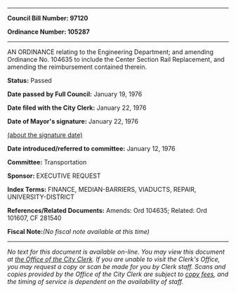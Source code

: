 

********

**Council Bill Number: 97120**
   
**Ordinance Number: 105287**
********

 AN ORDINANCE relating to the Engineering Department; and amending Ordinance No. 104635 to include the Center Section Rail Replacement, and amending the reimbursement contained therein.

**Status:** Passed
   
**Date passed by Full Council:** January 19, 1976
   
**Date filed with the City Clerk:** January 22, 1976
   
**Date of Mayor's signature:** January 22, 1976
   
[(about the signature date)](/~public/approvaldate.htm)
   
   
   
**Date introduced/referred to committee:** January 12, 1976
   
**Committee:** Transportation
   
**Sponsor:** EXECUTIVE REQUEST
   
   
**Index Terms:** FINANCE, MEDIAN-BARRIERS, VIADUCTS, REPAIR, UNIVERSITY-DISTRICT

**References/Related Documents:** Amends: Ord 104635; Related: Ord 101607, CF 281540

**Fiscal Note:**_(No fiscal note available at this time)_
********

_No text for this document is available on-line. You may view this document at [the Office of the City Clerk](http://www.seattle.gov/leg/clerk/contactUs.htm). If you are unable to visit the Clerk's Office, you may request a copy or scan be made for you by Clerk staff. Scans and copies provided by the Office of the City Clerk are subject to [copy fees](http://clerk.seattle.gov/~public/clerkfees.htm), and the timing of service is dependent on the availability of staff._

